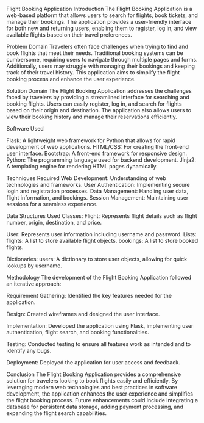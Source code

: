 Flight Booking Application
Introduction
The Flight Booking Application is a web-based platform that allows users to search for flights, book tickets, and manage their bookings. The application provides a user-friendly interface for both new and returning users, enabling them to register, log in, and view available flights based on their travel preferences.

Problem Domain
Travelers often face challenges when trying to find and book flights that meet their needs. Traditional booking systems can be cumbersome, requiring users to navigate through multiple pages and forms. Additionally, users may struggle with managing their bookings and keeping track of their travel history. This application aims to simplify the flight booking process and enhance the user experience.

Solution Domain
The Flight Booking Application addresses the challenges faced by travelers by providing a streamlined interface for searching and booking flights. Users can easily register, log in, and search for flights based on their origin and destination. The application also allows users to view their booking history and manage their reservations efficiently.

Software Used

Flask: A lightweight web framework for Python that allows for rapid development of web applications.
HTML/CSS: For creating the front-end user interface.
Bootstrap: A front-end framework for responsive design.
Python: The programming language used for backend development.
Jinja2: A templating engine for rendering HTML pages dynamically.

Techniques Required
Web Development: Understanding of web technologies and frameworks.
User Authentication: Implementing secure login and registration processes.
Data Management: Handling user data, flight information, and bookings.
Session Management: Maintaining user sessions for a seamless experience.

Data Structures Used
Classes:
Flight: Represents flight details such as flight number, origin, destination, and price.

User: Represents user information including username and password.
Lists:
flights: A list to store available flight objects.
bookings: A list to store booked flights.

Dictionaries:
users: A dictionary to store user objects, allowing for quick lookups by username.

Methodology
The development of the Flight Booking Application followed an iterative approach:

Requirement Gathering: Identified the key features needed for the application.

Design: Created wireframes and designed the user interface.

Implementation: Developed the application using Flask, implementing user authentication, flight search, and booking functionalities.

Testing: Conducted testing to ensure all features work as intended and to identify any bugs.

Deployment: Deployed the application for user access and feedback.

Conclusion
The Flight Booking Application provides a comprehensive solution for travelers looking to book flights easily and efficiently. By leveraging modern web technologies and best practices in software development, the application enhances the user experience and simplifies the flight booking process. Future enhancements could include integrating a database for persistent data storage, adding payment processing, and expanding the flight search capabilities.


